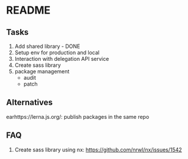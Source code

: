 # README

## Tasks

1. Add shared library - DONE
2. Setup env for production and local
3. Interaction with delegation API service
4. Create sass library
5. package management
   - audit
   - patch

## Alternatives

earhttps://lerna.js.org/: publish packages in the same repo

## FAQ

1. Create sass library using nx: https://github.com/nrwl/nx/issues/1542
